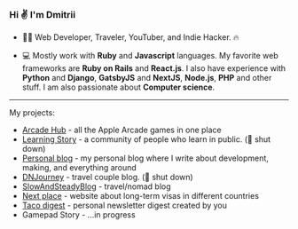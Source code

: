 ### Hi ✌️ I'm Dmitrii

- 👨‍💻 Web Developer, Traveler, YouTuber, and Indie Hacker. 🔥

- 💻 Mostly work with **Ruby** and **Javascript** languages. My favorite web frameworks are **Ruby on Rails** and **React.js**. I also have experience with **Python** and **Django**, **GatsbyJS** and **NextJS**, **Node.js**, **PHP** and other stuff. I am also passionate about **Computer science**.

---

My projects:
- [Arcade Hub](https://arcade-hub.com) - all the Apple Arcade games in one place
- [Learning Story](https://getlearningstory.com) - a community of people who learn in public. (🙅 shut down)
- [Personal blog](https://dpashutskii.com) - my personal blog where I write about development, making, and everything around
- [DNJourney](https://dnjourney.com) - travel couple blog. (🙅 shut down)
- [SlowAndSteadyBlog](https://slowandsteadyblog.com) - travel/nomad blog
- [Next place](https://nextplaceto.com) - website about long-term visas in different countries
- [Taco digest](https://tacodigest.com) - personal newsletter digest created by you
- Gamepad Story - ...in progress
